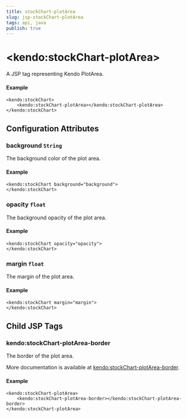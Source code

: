 ```yaml
---
title: stockChart-plotArea
slug: jsp-stockChart-plotArea
tags: api, java
publish: true
---
```


# \<kendo:stockChart-plotArea\>
A JSP tag representing Kendo PlotArea.

#### Example
    <kendo:stockChart>
        <kendo:stockChart-plotArea></kendo:stockChart-plotArea>
    </kendo:stockChart>


## Configuration Attributes


### background `String`

The background color of the plot area.

#### Example
    <kendo:stockChart background="background">
    </kendo:stockChart>



### opacity `float`

The background opacity of the plot area.

#### Example
    <kendo:stockChart opacity="opacity">
    </kendo:stockChart>



### margin `float`

The margin of the plot area.

#### Example
    <kendo:stockChart margin="margin">
    </kendo:stockChart>



## Child JSP Tags

### kendo:stockChart-plotArea-border

The border of the plot area.

More documentation is available at [kendo:stockChart-plotArea-border](/api/wrappers/jsp/stockchart/plotarea-border).

#### Example

    <kendo:stockChart-plotArea>
        <kendo:stockChart-plotArea-border></kendo:stockChart-plotArea-border>
    </kendo:stockChart-plotArea>
 
